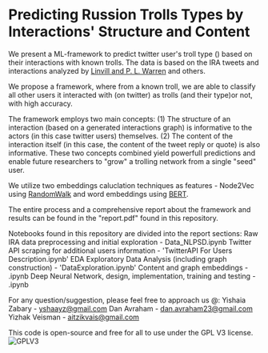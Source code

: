 # Predicting Russion Trolls Types by Interactions' Structure and Content

We present a ML-framework to predict twitter user's troll type () based on their interactions with known trolls.
The data is based on the IRA tweets and interactions analyzed by [Linvill and P. L. Warren](https://misinforeview.hks.harvard.edu/article/engaging-ira-coordinated-information-operation/) and others.

We propose a framework, where from a known troll, we are able to classify all other users it interacted with (on twitter) as trolls (and their type)or not, with high accuracy.

The framework employs two main concepts: (1) The structure of an interaction (based on a generated interactions graph) is informative to the actors (in this case twitter users) themselves. 
(2) The content of the interaction itself (in this case, the content of the tweet reply or quote) is also informative. These two concepts combined yield powerfull predictions
and enable future researchers to "grow" a trolling network from a single "seed" user.

We utilize two embeddings caluclation techniques as features - Node2Vec using [RandomWalk](https://dl.acm.org/doi/pdf/10.1145/2939672.2939754?casa_token=NIU75TQ2tmAAAAAA:teK2y7swRrlJ6IcIjqlS5rfqbgb77kueLCR5jiBZw4C52JpQIQHJjzl1gVWvD3mfxgmi8VE0tylw0nY)
and word embeddings using [BERT](https://arxiv.org/pdf/1810.04805.pdf&usg=ALkJrhhzxlCL6yTht2BRmH9atgvKFxHsxQ). 

The entire process and a comprehensive report about the framework and results can be found in the "report.pdf" found in this repository.

Notebooks found in this repository are divided into the report sections:
Raw IRA data preprocessing and initial exploration - Data_NLPSD.ipynb
Twitter API scraping for additional users information - 'TwitterAPI For Users Description.ipynb'
EDA Exploratory Data Analysis (including graph construction) - 'DataExploration.ipynb'
Content and graph embeddings - .ipynb
Deep Neural Network, design, implementation, training and testing - .ipynb 


For any question/suggestion, please feel free to approach us @:
Yishaia Zabary - yshaayz@gmail.com
Dan Avraham - dan.avraham23@gmail.com
Yizhak Veisman - aitzikvais@gmail.com

This code is open-source and free for all to use under the GPL V3 license.
![GPLV3](https://www.gnu.org/graphics/gplv3-with-text-136x68.png)

